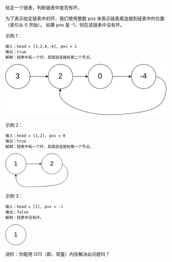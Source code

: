 给定一个链表，判断链表中是否有环。

为了表示给定链表中的环，我们使用整数 pos 来表示链表尾连接到链表中的位置（索引从 0 开始）。 如果 pos 是 -1，则在该链表中没有环。

示例 1：
```
输入：head = [3,2,0,-4], pos = 1
输出：true
解释：链表中有一个环，其尾部连接到第二个节点。
```

 ![img](../../../../assets/circularlinkedlist.png) 

示例 2：

```
输入：head = [1,2], pos = 0
输出：true
解释：链表中有一个环，其尾部连接到第一个节点。
```

 ![img](../../../../assets/circularlinkedlist_test2.png) 

示例 3：

```
输入：head = [1], pos = -1
输出：false
解释：链表中没有环。
```

 ![img](../../../../assets/circularlinkedlist_test3.png) 

进阶：你能用 O(1)（即，常量）内存解决此问题吗？


